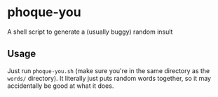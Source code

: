 # phoque-you

A shell script to generate a (usually buggy) random insult

## Usage

Just run `phoque-you.sh` (make sure you're in the same directory as the `words/` directory). It literally just puts random words together, so it may accidentally be good at what it does.
